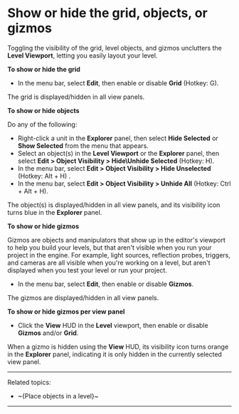 # Show or hide the grid, objects, or gizmos

Toggling the visibility of the grid, level objects, and gizmos unclutters the **Level Viewport**, letting you easily layout your level.


**To show or hide the grid**

-	In the menu bar, select **Edit**, then enable or disable **Grid** (Hotkey: G).

The grid is displayed/hidden in all view panels.

**To show or hide objects**

Do any of the following:

- Right-click a unit in the **Explorer** panel, then select **Hide Selected** or **Show Selected** from the menu that appears.
- Select an object(s) in the **Level Viewport** or the **Explorer** panel, then select **Edit > Object Visibility > Hide\Unhide Selected** (Hotkey: H).
- In the menu bar, select **Edit > Object Visibility > Hide Unselected** (Hotkey: Alt + H) .
- In the menu bar, select **Edit > Object Visibility > Unhide All** (Hotkey: Ctrl + Alt + H).

The object(s) is displayed/hidden in all view panels, and its visibility icon turns blue in the **Explorer** panel.

**To show or hide gizmos**

Gizmos are objects and manipulators that show up in the editor's viewport to help you build your levels, but that aren't visible when you run your project in the engine. For example, light sources, reflection probes, triggers, and cameras are all visible when you're working on a level, but aren't displayed when you test your level or run your project.

-  In the menu bar, select **Edit**, then enable or disable **Gizmos**.

The gizmos are displayed/hidden in all view panels.

**To show or hide gizmos per view panel**

-	Click the **View** HUD in the **Level** viewport, then enable or disable **Gizmos** and/or **Grid**.

When a gizmo is hidden using the **View** HUD, its visibility icon turns orange in the **Explorer** panel, indicating it is only hidden in the currently selected view panel.

---
Related topics:
-	~{Place objects in a level}~
---
